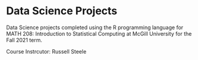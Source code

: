 # Data Science Projects

Data Science projects completed using the R programming language for MATH 208: Introduction to Statistical Computing at McGill University for the Fall 2021 term.

Course Instrcutor: Russell Steele
